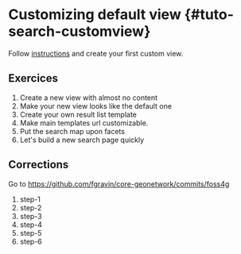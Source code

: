# Customizing default view {#tuto-search-customview}

Follow [instructions](customview.md) and create your first custom view.

## Exercices

1.  Create a new view with almost no content
2.  Make your new view looks like the default one
3.  Create your own result list template
4.  Make main templates url customizable.
5.  Put the search map upon facets
6.  Let's build a new search page quickly

## Corrections

Go to <https://github.com/fgravin/core-geonetwork/commits/foss4g>

1.  step-1
2.  step-2
3.  step-3
4.  step-4
5.  step-5
6.  step-6
